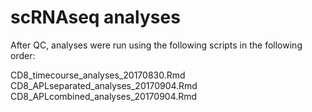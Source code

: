 # scRNAseq analyses

After QC, analyses were run using the following scripts in the following order:

CD8_timecourse_analyses_20170830.Rmd
CD8_APLseparated_analyses_20170904.Rmd
CD8_APLcombined_analyses_20170904.Rmd